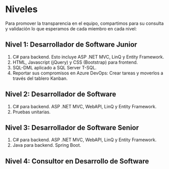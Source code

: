 # Niveles

Para promover la transparencia en el equipo, compartimos para su consulta y validación lo que esperamos de cada miembro en cada nivel:

## Nivel 1: Desarrollador de Software Junior
1. C# para backend. Esto incluye ASP .NET MVC, LinQ y Entity Framework.
1. HTML, Javascript (jQuery) y CSS (Bootstrap) para frontend.
1. SQL-DML aplicado a SQL Server T-SQL.
1. Reportar sus compromisos en Azure DevOps: Crear tareas y moverlos a través del tablero Kanban.

## Nivel 2: Desarrollador de Software
1. C# para backend. ASP .NET MVC, WebAPI, LinQ y Entity Framework.
1. Pruebas unitarias.

## Nivel 3: Desarrollador de Software Senior
1. C# para backend. ASP .NET MVC, WebAPI, LinQ y Entity Framework.
1. Java para backend. Spring Boot.

## Nivel 4: Consultor en Desarrollo de Software
